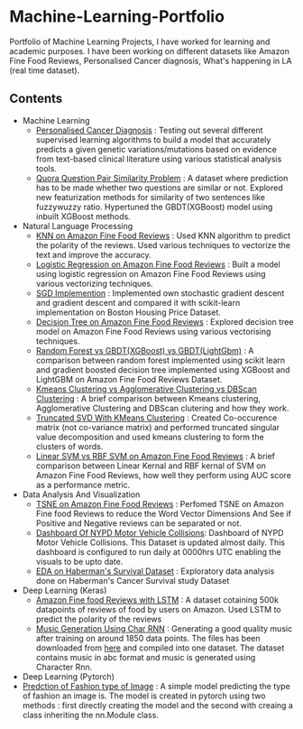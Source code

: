 # Machine-Learning-Portfolio
Portfolio of Machine Learning Projects, I have worked for learning and academic purposes.
I have been working on different datasets like Amazon Fine Food Reviews, Personalised
Cancer diagnosis, What's happening in LA (real time dataset).

## Contents
* Machine Learning
  * [Personalised Cancer Diagnosis](https://github.com/raj5287/Machine-Learning-Portfolio/blob/master/PersonalizedCancer_tfidf.ipynb) : Testing out several different supervised learning algorithms to build a model that accurately predicts a given genetic variations/mutations based on evidence from text-based clinical literature using various statistical analysis tools.
  * [Quora Question Pair Similarity Problem](https://github.com/raj5287/Machine-Learning-Portfolio/blob/master/Quora.ipynb)  : A dataset where prediction has to be made whether two questions are similar or not. Explored new featurization methods for similarity of two sentences like fuzzywuzzy ratio. Hypertuned the GBDT(XGBoost) model using inbuilt XGBoost methods.
* Natural Language Processing
  * [KNN on Amazon Fine Food Reviews](https://github.com/raj5287/Machine-Learning-Porfolio/blob/master/Knn%20on%20Amazon%20food%20using%204%20methods.ipynb) : Used KNN algorithm to predict the polarity of the reviews. Used various techniques to vectorize the text and improve the accuracy.
  * [Logistic Regression on Amazon Fine Food Reviews](https://github.com/raj5287/Machine-Learning-Portfolio/blob/master/Logistic%20Regression%20K%20fold.ipynb) : Built a model using logistic regression on Amazon Fine Food Reviews using various vectorizing techniques.
  * [SGD Implemention](https://github.com/raj5287/Machine-Learning-Portfolio/blob/master/SGD%20Implementation.ipynb) : Implemented own stochastic gradient descent and gradient descent and compared it with scikit-learn implementation on Boston Housing Price Dataset.
  * [Decision Tree on Amazon Fine Food Reviews](https://github.com/raj5287/Machine-Learning-Portfolio/blob/master/Amazon%20Fine%20Food%20-%20Decision%20Tree.ipynb) : Explored decision tree model on Amazon Fine Food Reviews using various vectorising techniques.
  * [Random Forest vs GBDT(XGBoost) vs GBDT(LightGbm)](https://github.com/raj5287/Machine-Learning-Portfolio/blob/master/Amazon%20Fine%20Food%20-%20Random%20Forest.ipynb) : A comparison between random forest implemented using scikit learn and gradient boosted decision tree implemented using XGBoost and LightGBM on Amazon Fine Food Reviews Dataset.
  * [Kmeans Clustering vs Agglomerative Clustering vs DBScan Clustering](https://github.com/raj5287/Machine-Learning-Portfolio/blob/master/Amazon%20Fine%20Food%20Reviews%20-%20Clustering.ipynb) : A brief comparison between Kmeans clustering, Agglomerative Clustering and DBScan clutering and how they work.
  * [Truncated SVD With KMeans Clustering](https://github.com/raj5287/Machine-Learning-Portfolio/blob/master/Amazon%20Fine%20Food%20Reviews%20-%20Truncated%20SVD.ipynb) : Created Co-occurence matrix (not co-variance matrix) and performed truncated singular value decomposition and used kmeans clustering to form the clusters of words.
  * [Linear SVM vs RBF SVM on Amazon Fine Food Reviews](https://github.com/raj5287/Machine-Learning-Portfolio/blob/master/Amazon%20Fine%20Food%20-%20Support%20Vector%20Machines.ipynb) : A brief comparison between Linear Kernal and RBF kernal of SVM on Amazon Fine Food Reviews, how well they perform using AUC score as a performance metric.
* Data Analysis And Visualization
  * [TSNE on Amazon Fine Food Reviews](https://github.com/raj5287/Machine-Learning-Porfolio/blob/master/TSNE.ipynb) : Perfomed TSNE on Amazon Fine food Reviews to reduce the Word Vector Dimensions And See if Positive and Negative reviews can be separated or not.
  * [Dashboard Of NYPD Motor Vehicle Collisions](https://www.kaggle.com/raj5287/nypd-motor-vehicle-collisions): Dashboard of NYPD Motor Vehicle Collisions. This Dataset is updated almost daily. This dashboard is configured to run daily at 0000hrs UTC enabling the visuals to be upto date.
  * [EDA on Haberman's Survival Dataset](https://github.com/raj5287/Machine-Learning-Porfolio/blob/master/haberman's%20dataset%20case%20study.ipynb) : Exploratory data analysis done on Haberman's Cancer Survival study Dataset
* Deep Learning (Keras)
  * [Amazon Fine food Reviews with LSTM](https://github.com/raj5287/Machine-Learning-Portfolio/blob/master/Amazon_Fine_Food_Reviews_using_LSTM.ipynb) : A dataset cotaining 500k datapoints of reviews of food by users on Amazon. Used LSTM to predict the polarity of the reviews
  * [Music Generation Using Char RNN](https://www.kaggle.com/raj5287/music-generation-using-char-rnn) : Generating a good quality music after training on around 1850 data points. The files has been downloaded from [here](http://trillian.mit.edu/~jc/music/book/oneills/1850/X/) and compiled into one dataset. The dataset contains music in abc format and music is generated using Character Rnn.
* Deep Learning (Pytorch)
 * [Predction of Fashion type of Image]() : A simple model predicting the type of fashion an image is. The model is created in pytorch using two methods : first directly creating the model and the second with creaing a class inheriting the nn.Module class.
